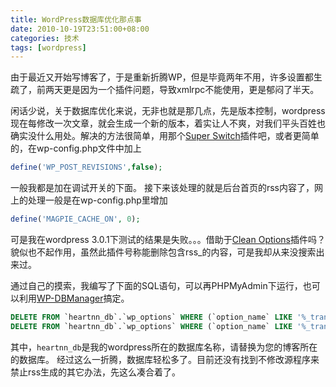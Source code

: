 ```yaml
---
title: WordPress数据库优化那点事
date: 2010-10-19T23:51:00+08:00
categories: 技术
tags: [wordpress]
---
```


由于最近又开始写博客了，于是重新折腾WP，但是毕竟两年不用，许多设置都生疏了，前两天更是因为一个插件问题，导致xmlrpc不能使用，更是郁闷了半天。

闲话少说，关于数据库优化来说，无非也就是那几点，先是版本控制，wordpress现在每修改一次文章，就会生成一个新的版本，着实让人不爽，对我们平头百姓也确实没什么用处。解决的方法很简单，用那个[Super Switch](http://wordpress.org/extend/plugins/super-switch/)插件吧，或者更简单的，在wp-config.php文件中加上

```php
define('WP_POST_REVISIONS',false);
```

一般我都是加在调试开关的下面。 接下来该处理的就是后台首页的rss内容了，网上的处理一般是在wp-config.php里增加<!--more-->

```php
define('MAGPIE_CACHE_ON', 0);
```

可是我在wordpress 3.0.1下测试的结果是失败。。。借助于[Clean Options](http://wordpress.org/extend/plugins/clean-options/)插件吗？貌似也不起作用，虽然此插件号称能删除包含rss_的内容，可是我却从来没搜索出来过。

通过自己的摸索，我编写了下面的SQL语句，可以再PHPMyAdmin下运行，也可以利用[WP-DBManager](http://wordpress.org/extend/plugins/wp-dbmanager/)搞定。

```sql
DELETE FROM `heartnn_db`.`wp_options` WHERE (`option_name` LIKE '%_transient_timeout_feed_%');
DELETE FROM `heartnn_db`.`wp_options` WHERE (`option_name` LIKE '%_transient_feed_%');
```

其中，`heartnn_db`是我的wordpress所在的数据库名称，请替换为您的博客所在的数据库。 经过这么一折腾，数据库轻松多了。目前还没有找到不修改源程序来禁止rss生成的其它办法，先这么凑合着了。
